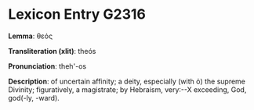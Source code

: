 # Lexicon Entry G2316

**Lemma**: θεός

**Transliteration (xlit)**: theós

**Pronunciation**: theh'-os

**Description**:
of uncertain affinity; a deity, especially (with ὁ) the supreme Divinity; figuratively, a magistrate; by Hebraism, very:--X exceeding, God, god(-ly, -ward).
